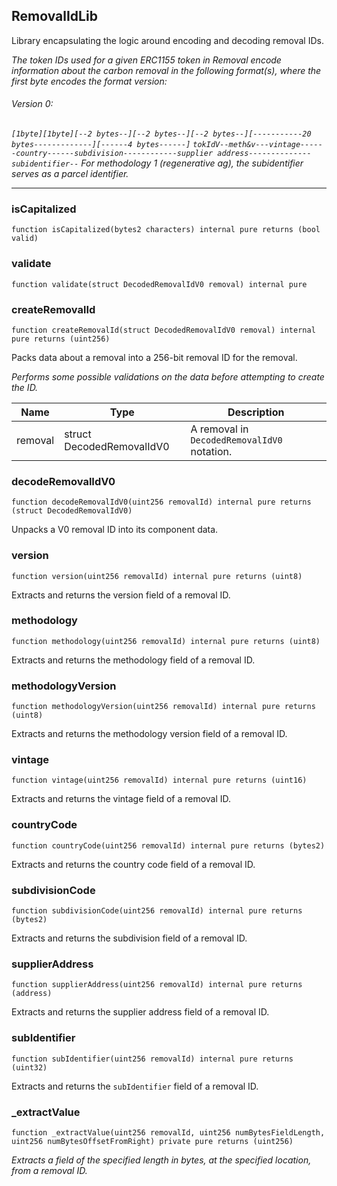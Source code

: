 ## RemovalIdLib


Library encapsulating the logic around encoding and decoding removal IDs.

<i>The token IDs used for a given ERC1155 token in Removal encode information about the carbon removal in the
following format(s), where the first byte encodes the format version:

###### Version 0:
```[1byte][1byte][--2 bytes--][--2 bytes--][--2 bytes--][-----------20 bytes-------------][------4 bytes------]```
```tokIdV--meth&v---vintage------country------subdivision------------supplier address--------------subidentifier--```
For methodology 1 (regenerative ag), the subidentifier serves as a parcel identifier.</i>



---

### isCapitalized

```solidity
function isCapitalized(bytes2 characters) internal pure returns (bool valid)
```





### validate

```solidity
function validate(struct DecodedRemovalIdV0 removal) internal pure
```





### createRemovalId

```solidity
function createRemovalId(struct DecodedRemovalIdV0 removal) internal pure returns (uint256)
```

Packs data about a removal into a 256-bit removal ID for the removal.

<i>Performs some possible validations on the data before attempting to create the ID.</i>

| Name | Type | Description |
| ---- | ---- | ----------- |
| removal | struct DecodedRemovalIdV0 | A removal in `DecodedRemovalIdV0` notation. |


### decodeRemovalIdV0

```solidity
function decodeRemovalIdV0(uint256 removalId) internal pure returns (struct DecodedRemovalIdV0)
```

Unpacks a V0 removal ID into its component data.




### version

```solidity
function version(uint256 removalId) internal pure returns (uint8)
```

Extracts and returns the version field of a removal ID.




### methodology

```solidity
function methodology(uint256 removalId) internal pure returns (uint8)
```

Extracts and returns the methodology field of a removal ID.




### methodologyVersion

```solidity
function methodologyVersion(uint256 removalId) internal pure returns (uint8)
```

Extracts and returns the methodology version field of a removal ID.




### vintage

```solidity
function vintage(uint256 removalId) internal pure returns (uint16)
```

Extracts and returns the vintage field of a removal ID.




### countryCode

```solidity
function countryCode(uint256 removalId) internal pure returns (bytes2)
```

Extracts and returns the country code field of a removal ID.




### subdivisionCode

```solidity
function subdivisionCode(uint256 removalId) internal pure returns (bytes2)
```

Extracts and returns the subdivision field of a removal ID.




### supplierAddress

```solidity
function supplierAddress(uint256 removalId) internal pure returns (address)
```

Extracts and returns the supplier address field of a removal ID.




### subIdentifier

```solidity
function subIdentifier(uint256 removalId) internal pure returns (uint32)
```

Extracts and returns the `subIdentifier` field of a removal ID.




### _extractValue

```solidity
function _extractValue(uint256 removalId, uint256 numBytesFieldLength, uint256 numBytesOffsetFromRight) private pure returns (uint256)
```


<i>Extracts a field of the specified length in bytes, at the specified location, from a removal ID.</i>





